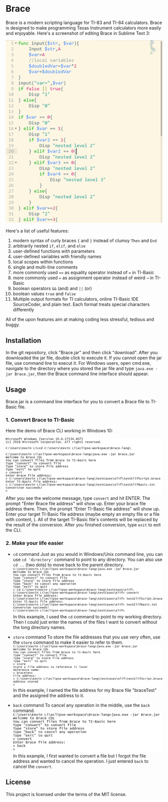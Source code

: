 # Brace
Brace is a modern scripting language for TI-83 and TI-84 calculators. Brace is designed to make programming Texas Instrument calculators more easily and enjoyable.
Here's a screenshot of editing Brace in Sublime Text 3:

<img src="https://github.com/AlienKevin/Brace-lang/blob/master/demo_images/Brace_editor_1.PNG" width="748" heigt="867">

Here's a list of useful features:
1. modern syntax of curly braces `{` and `}` instead of clumsy `Then` and `End`
2. arbitrarily nested `if`, `elif`, and `else`
3. user-defined functions with parameters
4. user-defined variables with friendly names
5. local scopes within functions
6. single and multi-line comments
7. more commonly used `==` as equality operator instead of `=` in TI-Basic
8. more commonly used `=` as assignment operator instead of weird `→` in TI-Basic
9. boolean operators `&&` (and) and `||` (or)
10. boolean values `true` and `false`
11. Multiple output formats for TI calculators, online TI-Basic IDE SourceCoder, and plain text. Each format treats special characters differently

All of the upon features aim at making coding less stressful, tedious and buggy.

## Installation
In the git repository, click "Brace.jar" and then click "download". After you downloaded the jar file, double click to execute it. If you cannot open the jar file, use command line to execut it. For Windows users, open cmd.exe, navigate to the directory where you stored the jar file and type `java.exe -jar Brace.jar`, then the Brace command line interface should appear.

## Usage
Brace.jar is a command line interface for you to convert a Brace file to TI-Basic file.

### 1. Convert Brace to TI-Basic
Here the demo of Brace CLI working in Windows 10:

![Brace CLI convert command demo](https://raw.githubusercontent.com/AlienKevin/Brace-lang/master/demo_images/CLI_convert.PNG "Brace CLI convert demo")
After you see the welcome message, type `convert` and hit ENTER. The prompt "Enter Brace file address" will show up. Enter your brace file address there. Then, the prompt "Enter TI-Basic file address" will show up. Enter your target TI-Basic file address (maybe empty an empty file or a file with content, ). All of the target TI-Basic file's contents will be replaced by the result of the conversion. After you finished conversion, type `exit` to exit the CLI.

### 2. Make your life easier
- `cd` command
Just as you would in Windows/Unix command line, you can use `cd 'directory'` command to point to any directory. You can also use `cd ..` (two dots) to move back to the parent directory.
![Brace CLI cd command demo](https://raw.githubusercontent.com/AlienKevin/Brace-lang/master/demo_images/CLI_cd.PNG "Brace CLI cd command demo")
In this example, I used the `cd` command to point to my working directory. Then I could just enter the names of the files I want to convert without the long directory names.

- `store` command
To store the file addresses that you use very often, use the `store` command to make it easier to refer to them. 
![Brace CLI store command demo](https://raw.githubusercontent.com/AlienKevin/Brace-lang/master/demo_images/CLI_store.PNG "Brace CLI store command demo")
In this example, I named the file address for my Brace file "braceTest" and the assigned the address to it.

- `back` command
To cancel any operation in the middle, use the `back` command.
![Brace CLI back command](https://raw.githubusercontent.com/AlienKevin/Brace-lang/master/demo_images/CLI_back.PNG "Brace CLI back command")
In this example, I first wanted to convert a file but I forgot the file address and wanted to cancel the operation. I just entered `back` to cancel the `convert`.

## License
This project is licensed under the terms of the MIT license.